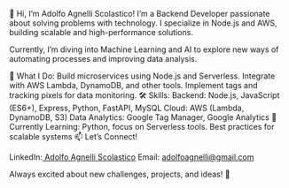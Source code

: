 👋 Hi, I’m Adolfo Agnelli Scolastico!
I’m a Backend Developer passionate about solving problems with technology. I specialize in Node.js and AWS, building scalable and high-performance solutions.

Currently, I’m diving into Machine Learning and AI to explore new ways of automating processes and improving data analysis.

🚀 What I Do:
Build microservices using Node.js and Serverless.
Integrate with AWS Lambda, DynamoDB, and other tools.
Implement tags and tracking pixels for data monitoring.
🛠️ Skills:
Backend: Node.js, JavaScript (ES6+), Express, Python, FastAPI, MySQL
Cloud: AWS (Lambda, DynamoDB, S3)
Data Analytics: Google Tag Manager, Google Analytics
🌱 Currently Learning:
Python, focus on Serverless tools.
Best practices for scalable systems
📫 Let’s Connect!

LinkedIn:[ Adolfo Agnelli Scolastico](https://www.linkedin.com/in/adolfo-agnelli-scolastico-15550b226/)
Email: adolfoagnelli@gmail.com

Always excited about new challenges, projects, and ideas! 🚀
